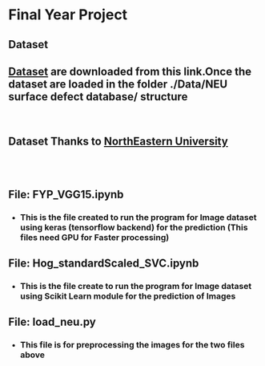 # Final Year Project

## Dataset

## [Dataset](https://drive.google.com/file/d/0B5OUtBsSxu1Bdjh4dk1SeGYtNFU/view) are downloaded from this link.Once the dataset are loaded in the folder ./Data/NEU surface defect database/ structure

<br />

## Dataset Thanks to [NorthEastern University](https://drive.google.com/file/d/0B5OUtBsSxu1Bdjh4dk1SeGYtNFU/view)

<br />
<br />

## File: FYP_VGG15.ipynb

- ### This is the file created to run the program for Image dataset using keras (tensorflow backend) for the prediction (This files need GPU for Faster processing)

## File: Hog_standardScaled_SVC.ipynb

- ### This is the file create to run the program for Image dataset using Scikit Learn module for the prediction of Images

## File: load_neu.py

- ### This file is for preprocessing the images for the two files above
